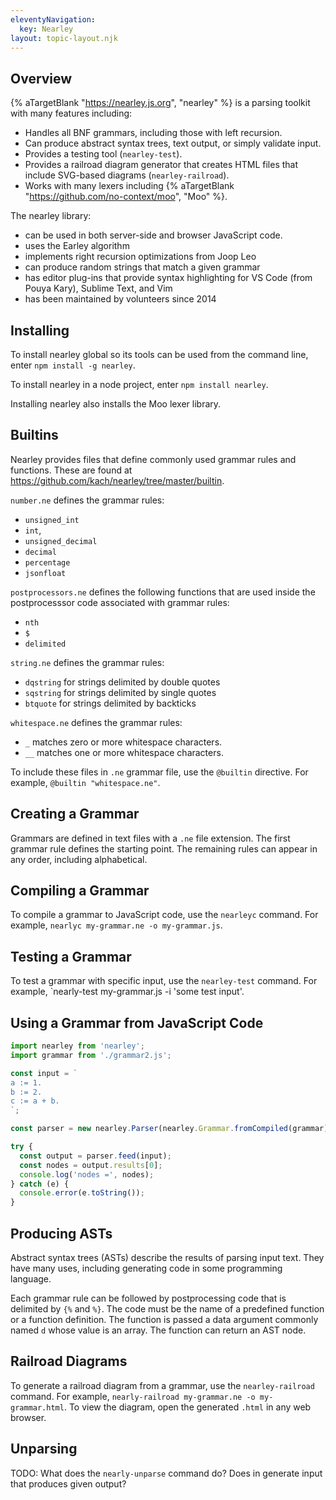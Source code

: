 ```yaml
---
eleventyNavigation:
  key: Nearley
layout: topic-layout.njk
---
```


<style>
  img {
    border: 1px solid gray;
  }
</style>

## Overview

{% aTargetBlank "https://nearley.js.org", "nearley" %}
is a parsing toolkit with many features including:

- Handles all BNF grammars, including those with left recursion.
- Can produce abstract syntax trees, text output, or simply validate input.
- Provides a testing tool (`nearley-test`).
- Provides a railroad diagram generator that creates HTML files
  that include SVG-based diagrams (`nearley-railroad`).
- Works with many lexers including
  {% aTargetBlank "https://github.com/no-context/moo", "Moo" %}.

The nearley library:

- can be used in both server-side and browser JavaScript code.
- uses the Earley algorithm
- implements right recursion optimizations from Joop Leo
- can produce random strings that match a given grammar
- has editor plug-ins that provide syntax highlighting
  for VS Code (from Pouya Kary), Sublime Text, and Vim
- has been maintained by volunteers since 2014

## Installing

To install nearley global so its tools can be used from the command line,
enter `npm install -g nearley`.

To install nearley in a node project, enter `npm install nearley`.

Installing nearley also installs the Moo lexer library.

## Builtins

Nearley provides files that define commonly used grammar rules and functions.
These are found at https://github.com/kach/nearley/tree/master/builtin.

`number.ne` defines the grammar rules:

- `unsigned_int`
- `int`,
- `unsigned_decimal`
- `decimal`
- `percentage`
- `jsonfloat`

`postprocessors.ne` defines the following functions that are used
inside the postprocesssor code associated with grammar rules:

- `nth`
- `$`
- `delimited`

`string.ne` defines the grammar rules:

- `dqstring` for strings delimited by double quotes
- `sqstring` for strings delimited by single quotes
- `btquote` for strings delimited by backticks

`whitespace.ne` defines the grammar rules:

- `_` matches zero or more whitespace characters.
- `__` matches one or more whitespace characters.

To include these files in `.ne` grammar file, use the `@builtin` directive.
For example, `@builtin "whitespace.ne"`.

## Creating a Grammar

Grammars are defined in text files with a `.ne` file extension.
The first grammar rule defines the starting point.
The remaining rules can appear in any order, including alphabetical.

## Compiling a Grammar

To compile a grammar to JavaScript code, use the `nearleyc` command.
For example, `nearlyc my-grammar.ne -o my-grammar.js`.

## Testing a Grammar

To test a grammar with specific input,
use the `nearley-test` command.
For example, `nearly-test my-grammar.js -i 'some test input'.

## Using a Grammar from JavaScript Code

```js
import nearley from 'nearley';
import grammar from './grammar2.js';

const input = `
a := 1.
b := 2.
c := a + b.
`;

const parser = new nearley.Parser(nearley.Grammar.fromCompiled(grammar));

try {
  const output = parser.feed(input);
  const nodes = output.results[0];
  console.log('nodes =', nodes);
} catch (e) {
  console.error(e.toString());
}
```

## Producing ASTs

Abstract syntax trees (ASTs) describe the results of parsing input text.
They have many uses, including generating code in some programming language.

Each grammar rule can be followed by postprocessing code
that is delimited by `{%` and `%}`.
The code must be the name of a predefined function or a function definition.
The function is passed a data argument commonly named `d`
whose value is an array.
The function can return an AST node.

## Railroad Diagrams

To generate a railroad diagram from a grammar,
use the `nearley-railroad` command.
For example, `nearly-railroad my-grammar.ne -o my-grammar.html`.
To view the diagram, open the generated `.html` in any web browser.

## Unparsing

TODO: What does the `nearly-unparse` command do?
Does in generate input that produces given output?
